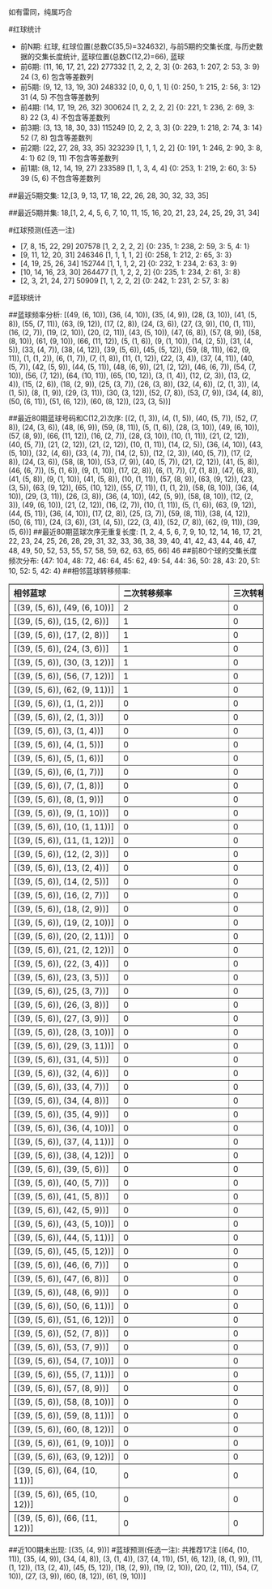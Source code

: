 <!-- 
.. title: 大乐透10138期(2010-11-24)数据分析报告
.. slug: dlott-10138-2010-11-24-report
.. date: 2010-11-25 08:00:00 UTC+08:00
.. tags: Lottery
.. link: 
.. description: 
.. type: text
-->

如有雷同，纯属巧合

<!-- TEASER_END-->

#红球统计

- 前N期: 红球, 红球位置(总数C(35,5)=324632), 与前5期的交集长度, 与历史数据的交集长度统计, 蓝球位置(总数C(12,2)=66), 蓝球
- 前6期: (11, 16, 17, 21, 22) 277332 [1, 2, 2, 2, 3] {0: 263, 1: 207, 2: 53, 3: 9} 24 (3, 6) 包含等差数列
- 前5期: (9, 12, 13, 19, 30) 248332 [0, 0, 0, 1, 1] {0: 250, 1: 215, 2: 56, 3: 12} 31 (4, 5) 不包含等差数列
- 前4期: (14, 17, 19, 26, 32) 300624 [1, 2, 2, 2, 2] {0: 221, 1: 236, 2: 69, 3: 8} 22 (3, 4) 不包含等差数列
- 前3期: (3, 13, 18, 30, 33) 115249 [0, 2, 2, 3, 3] {0: 229, 1: 218, 2: 74, 3: 14} 52 (7, 8) 包含等差数列
- 前2期: (22, 27, 28, 33, 35) 323239 [1, 1, 1, 2, 2] {0: 191, 1: 246, 2: 90, 3: 8, 4: 1} 62 (9, 11) 不包含等差数列
- 前1期: (8, 12, 14, 19, 27) 233589 [1, 1, 3, 4, 4] {0: 253, 1: 219, 2: 60, 3: 5} 39 (5, 6) 不包含等差数列

##最近5期交集:
12,[3, 9, 13, 17, 18, 22, 26, 28, 30, 32, 33, 35]

##最近5期并集:
18,[1, 2, 4, 5, 6, 7, 10, 11, 15, 16, 20, 21, 23, 24, 25, 29, 31, 34]

#红球预测(任选一注)

- [7, 8, 15, 22, 29] 207578 [1, 2, 2, 2, 2] {0: 235, 1: 238, 2: 59, 3: 5, 4: 1}
- [9, 11, 12, 20, 31] 246346 [1, 1, 1, 1, 2] {0: 258, 1: 212, 2: 65, 3: 3}
- [4, 19, 25, 26, 34] 152744 [1, 1, 1, 2, 2] {0: 232, 1: 234, 2: 63, 3: 9}
- [10, 14, 16, 23, 30] 264477 [1, 1, 2, 2, 2] {0: 235, 1: 234, 2: 61, 3: 8}
- [2, 3, 21, 24, 27] 50909 [1, 1, 2, 2, 2] {0: 242, 1: 231, 2: 57, 3: 8}

#蓝球统计

##蓝球频率分析:
[(49, (6, 10)), (36, (4, 10)), (35, (4, 9)), (28, (3, 10)), (41, (5, 8)), (55, (7, 11)), (63, (9, 12)), (17, (2, 8)), (24, (3, 6)), (27, (3, 9)), (10, (1, 11)), (16, (2, 7)), (19, (2, 10)), (20, (2, 11)), (43, (5, 10)), (47, (6, 8)), (57, (8, 9)), (58, (8, 10)), (61, (9, 10)), (66, (11, 12)), (5, (1, 6)), (9, (1, 10)), (14, (2, 5)), (31, (4, 5)), (33, (4, 7)), (38, (4, 12)), (39, (5, 6)), (45, (5, 12)), (59, (8, 11)), (62, (9, 11)), (1, (1, 2)), (6, (1, 7)), (7, (1, 8)), (11, (1, 12)), (22, (3, 4)), (37, (4, 11)), (40, (5, 7)), (42, (5, 9)), (44, (5, 11)), (48, (6, 9)), (21, (2, 12)), (46, (6, 7)), (54, (7, 10)), (56, (7, 12)), (64, (10, 11)), (65, (10, 12)), (3, (1, 4)), (12, (2, 3)), (13, (2, 4)), (15, (2, 6)), (18, (2, 9)), (25, (3, 7)), (26, (3, 8)), (32, (4, 6)), (2, (1, 3)), (4, (1, 5)), (8, (1, 9)), (29, (3, 11)), (30, (3, 12)), (52, (7, 8)), (53, (7, 9)), (34, (4, 8)), (50, (6, 11)), (51, (6, 12)), (60, (8, 12)), (23, (3, 5))]

##最近80期蓝球号码和C(12,2)次序:
[(2, (1, 3)), (4, (1, 5)), (40, (5, 7)), (52, (7, 8)), (24, (3, 6)), (48, (6, 9)), (59, (8, 11)), (5, (1, 6)), (28, (3, 10)), (49, (6, 10)), (57, (8, 9)), (66, (11, 12)), (16, (2, 7)), (28, (3, 10)), (10, (1, 11)), (21, (2, 12)), (40, (5, 7)), (21, (2, 12)), (21, (2, 12)), (10, (1, 11)), (14, (2, 5)), (36, (4, 10)), (43, (5, 10)), (32, (4, 6)), (33, (4, 7)), (14, (2, 5)), (12, (2, 3)), (40, (5, 7)), (17, (2, 8)), (24, (3, 6)), (58, (8, 10)), (53, (7, 9)), (40, (5, 7)), (21, (2, 12)), (41, (5, 8)), (46, (6, 7)), (5, (1, 6)), (9, (1, 10)), (17, (2, 8)), (6, (1, 7)), (7, (1, 8)), (47, (6, 8)), (41, (5, 8)), (9, (1, 10)), (41, (5, 8)), (10, (1, 11)), (57, (8, 9)), (63, (9, 12)), (23, (3, 5)), (63, (9, 12)), (65, (10, 12)), (55, (7, 11)), (1, (1, 2)), (58, (8, 10)), (36, (4, 10)), (29, (3, 11)), (26, (3, 8)), (36, (4, 10)), (42, (5, 9)), (58, (8, 10)), (12, (2, 3)), (49, (6, 10)), (21, (2, 12)), (16, (2, 7)), (10, (1, 11)), (5, (1, 6)), (63, (9, 12)), (44, (5, 11)), (36, (4, 10)), (17, (2, 8)), (25, (3, 7)), (59, (8, 11)), (38, (4, 12)), (50, (6, 11)), (24, (3, 6)), (31, (4, 5)), (22, (3, 4)), (52, (7, 8)), (62, (9, 11)), (39, (5, 6))]
##最近80期蓝球次序无重复长度:
[1, 2, 4, 5, 6, 7, 9, 10, 12, 14, 16, 17, 21, 22, 23, 24, 25, 26, 28, 29, 31, 32, 33, 36, 38, 39, 40, 41, 42, 43, 44, 46, 47, 48, 49, 50, 52, 53, 55, 57, 58, 59, 62, 63, 65, 66] 46
##前80个球的交集长度频次分布:
{47: 104, 48: 72, 46: 64, 45: 62, 49: 54, 44: 36, 50: 28, 43: 20, 51: 10, 52: 5, 42: 4}
##相邻蓝球转移频率:
<table border="1" class="table table-striped dataframe">
  <thead>
    <tr style="text-align: left;">
      <th style="min-width: 200px;">相邻蓝球</th>
      <th style="min-width: 200px;">二次转移频率</th>
      <th style="min-width: 200px;">三次转移频率</th>
    </tr>
  </thead>
  <tbody>
    <tr>
      <td>  [(39, (5, 6)), (49, (6, 10))]</td>
      <td> 2</td>
      <td> 0</td>
    </tr>
    <tr>
      <td>   [(39, (5, 6)), (15, (2, 6))]</td>
      <td> 1</td>
      <td> 0</td>
    </tr>
    <tr>
      <td>   [(39, (5, 6)), (17, (2, 8))]</td>
      <td> 1</td>
      <td> 0</td>
    </tr>
    <tr>
      <td>   [(39, (5, 6)), (24, (3, 6))]</td>
      <td> 1</td>
      <td> 0</td>
    </tr>
    <tr>
      <td>  [(39, (5, 6)), (30, (3, 12))]</td>
      <td> 1</td>
      <td> 0</td>
    </tr>
    <tr>
      <td>  [(39, (5, 6)), (56, (7, 12))]</td>
      <td> 1</td>
      <td> 0</td>
    </tr>
    <tr>
      <td>  [(39, (5, 6)), (62, (9, 11))]</td>
      <td> 1</td>
      <td> 0</td>
    </tr>
    <tr>
      <td>    [(39, (5, 6)), (1, (1, 2))]</td>
      <td> 0</td>
      <td> 0</td>
    </tr>
    <tr>
      <td>    [(39, (5, 6)), (2, (1, 3))]</td>
      <td> 0</td>
      <td> 0</td>
    </tr>
    <tr>
      <td>    [(39, (5, 6)), (3, (1, 4))]</td>
      <td> 0</td>
      <td> 0</td>
    </tr>
    <tr>
      <td>    [(39, (5, 6)), (4, (1, 5))]</td>
      <td> 0</td>
      <td> 0</td>
    </tr>
    <tr>
      <td>    [(39, (5, 6)), (5, (1, 6))]</td>
      <td> 0</td>
      <td> 0</td>
    </tr>
    <tr>
      <td>    [(39, (5, 6)), (6, (1, 7))]</td>
      <td> 0</td>
      <td> 0</td>
    </tr>
    <tr>
      <td>    [(39, (5, 6)), (7, (1, 8))]</td>
      <td> 0</td>
      <td> 0</td>
    </tr>
    <tr>
      <td>    [(39, (5, 6)), (8, (1, 9))]</td>
      <td> 0</td>
      <td> 0</td>
    </tr>
    <tr>
      <td>   [(39, (5, 6)), (9, (1, 10))]</td>
      <td> 0</td>
      <td> 0</td>
    </tr>
    <tr>
      <td>  [(39, (5, 6)), (10, (1, 11))]</td>
      <td> 0</td>
      <td> 0</td>
    </tr>
    <tr>
      <td>  [(39, (5, 6)), (11, (1, 12))]</td>
      <td> 0</td>
      <td> 0</td>
    </tr>
    <tr>
      <td>   [(39, (5, 6)), (12, (2, 3))]</td>
      <td> 0</td>
      <td> 0</td>
    </tr>
    <tr>
      <td>   [(39, (5, 6)), (13, (2, 4))]</td>
      <td> 0</td>
      <td> 0</td>
    </tr>
    <tr>
      <td>   [(39, (5, 6)), (14, (2, 5))]</td>
      <td> 0</td>
      <td> 0</td>
    </tr>
    <tr>
      <td>   [(39, (5, 6)), (16, (2, 7))]</td>
      <td> 0</td>
      <td> 0</td>
    </tr>
    <tr>
      <td>   [(39, (5, 6)), (18, (2, 9))]</td>
      <td> 0</td>
      <td> 0</td>
    </tr>
    <tr>
      <td>  [(39, (5, 6)), (19, (2, 10))]</td>
      <td> 0</td>
      <td> 0</td>
    </tr>
    <tr>
      <td>  [(39, (5, 6)), (20, (2, 11))]</td>
      <td> 0</td>
      <td> 0</td>
    </tr>
    <tr>
      <td>  [(39, (5, 6)), (21, (2, 12))]</td>
      <td> 0</td>
      <td> 0</td>
    </tr>
    <tr>
      <td>   [(39, (5, 6)), (22, (3, 4))]</td>
      <td> 0</td>
      <td> 0</td>
    </tr>
    <tr>
      <td>   [(39, (5, 6)), (23, (3, 5))]</td>
      <td> 0</td>
      <td> 0</td>
    </tr>
    <tr>
      <td>   [(39, (5, 6)), (25, (3, 7))]</td>
      <td> 0</td>
      <td> 0</td>
    </tr>
    <tr>
      <td>   [(39, (5, 6)), (26, (3, 8))]</td>
      <td> 0</td>
      <td> 0</td>
    </tr>
    <tr>
      <td>   [(39, (5, 6)), (27, (3, 9))]</td>
      <td> 0</td>
      <td> 0</td>
    </tr>
    <tr>
      <td>  [(39, (5, 6)), (28, (3, 10))]</td>
      <td> 0</td>
      <td> 0</td>
    </tr>
    <tr>
      <td>  [(39, (5, 6)), (29, (3, 11))]</td>
      <td> 0</td>
      <td> 0</td>
    </tr>
    <tr>
      <td>   [(39, (5, 6)), (31, (4, 5))]</td>
      <td> 0</td>
      <td> 0</td>
    </tr>
    <tr>
      <td>   [(39, (5, 6)), (32, (4, 6))]</td>
      <td> 0</td>
      <td> 0</td>
    </tr>
    <tr>
      <td>   [(39, (5, 6)), (33, (4, 7))]</td>
      <td> 0</td>
      <td> 0</td>
    </tr>
    <tr>
      <td>   [(39, (5, 6)), (34, (4, 8))]</td>
      <td> 0</td>
      <td> 0</td>
    </tr>
    <tr>
      <td>   [(39, (5, 6)), (35, (4, 9))]</td>
      <td> 0</td>
      <td> 0</td>
    </tr>
    <tr>
      <td>  [(39, (5, 6)), (36, (4, 10))]</td>
      <td> 0</td>
      <td> 0</td>
    </tr>
    <tr>
      <td>  [(39, (5, 6)), (37, (4, 11))]</td>
      <td> 0</td>
      <td> 0</td>
    </tr>
    <tr>
      <td>  [(39, (5, 6)), (38, (4, 12))]</td>
      <td> 0</td>
      <td> 0</td>
    </tr>
    <tr>
      <td>   [(39, (5, 6)), (39, (5, 6))]</td>
      <td> 0</td>
      <td> 0</td>
    </tr>
    <tr>
      <td>   [(39, (5, 6)), (40, (5, 7))]</td>
      <td> 0</td>
      <td> 0</td>
    </tr>
    <tr>
      <td>   [(39, (5, 6)), (41, (5, 8))]</td>
      <td> 0</td>
      <td> 0</td>
    </tr>
    <tr>
      <td>   [(39, (5, 6)), (42, (5, 9))]</td>
      <td> 0</td>
      <td> 0</td>
    </tr>
    <tr>
      <td>  [(39, (5, 6)), (43, (5, 10))]</td>
      <td> 0</td>
      <td> 0</td>
    </tr>
    <tr>
      <td>  [(39, (5, 6)), (44, (5, 11))]</td>
      <td> 0</td>
      <td> 0</td>
    </tr>
    <tr>
      <td>  [(39, (5, 6)), (45, (5, 12))]</td>
      <td> 0</td>
      <td> 0</td>
    </tr>
    <tr>
      <td>   [(39, (5, 6)), (46, (6, 7))]</td>
      <td> 0</td>
      <td> 0</td>
    </tr>
    <tr>
      <td>   [(39, (5, 6)), (47, (6, 8))]</td>
      <td> 0</td>
      <td> 0</td>
    </tr>
    <tr>
      <td>   [(39, (5, 6)), (48, (6, 9))]</td>
      <td> 0</td>
      <td> 0</td>
    </tr>
    <tr>
      <td>  [(39, (5, 6)), (50, (6, 11))]</td>
      <td> 0</td>
      <td> 0</td>
    </tr>
    <tr>
      <td>  [(39, (5, 6)), (51, (6, 12))]</td>
      <td> 0</td>
      <td> 0</td>
    </tr>
    <tr>
      <td>   [(39, (5, 6)), (52, (7, 8))]</td>
      <td> 0</td>
      <td> 0</td>
    </tr>
    <tr>
      <td>   [(39, (5, 6)), (53, (7, 9))]</td>
      <td> 0</td>
      <td> 0</td>
    </tr>
    <tr>
      <td>  [(39, (5, 6)), (54, (7, 10))]</td>
      <td> 0</td>
      <td> 0</td>
    </tr>
    <tr>
      <td>  [(39, (5, 6)), (55, (7, 11))]</td>
      <td> 0</td>
      <td> 0</td>
    </tr>
    <tr>
      <td>   [(39, (5, 6)), (57, (8, 9))]</td>
      <td> 0</td>
      <td> 0</td>
    </tr>
    <tr>
      <td>  [(39, (5, 6)), (58, (8, 10))]</td>
      <td> 0</td>
      <td> 0</td>
    </tr>
    <tr>
      <td>  [(39, (5, 6)), (59, (8, 11))]</td>
      <td> 0</td>
      <td> 0</td>
    </tr>
    <tr>
      <td>  [(39, (5, 6)), (60, (8, 12))]</td>
      <td> 0</td>
      <td> 0</td>
    </tr>
    <tr>
      <td>  [(39, (5, 6)), (61, (9, 10))]</td>
      <td> 0</td>
      <td> 0</td>
    </tr>
    <tr>
      <td>  [(39, (5, 6)), (63, (9, 12))]</td>
      <td> 0</td>
      <td> 0</td>
    </tr>
    <tr>
      <td> [(39, (5, 6)), (64, (10, 11))]</td>
      <td> 0</td>
      <td> 0</td>
    </tr>
    <tr>
      <td> [(39, (5, 6)), (65, (10, 12))]</td>
      <td> 0</td>
      <td> 0</td>
    </tr>
    <tr>
      <td> [(39, (5, 6)), (66, (11, 12))]</td>
      <td> 0</td>
      <td> 0</td>
    </tr>
  </tbody>
</table>
##近100期未出现:
[(35, (4, 9))]
#蓝球预测(任选一注):
共推荐17注
[(64, (10, 11)), (35, (4, 9)), (34, (4, 8)), (3, (1, 4)), (37, (4, 11)), (51, (6, 12)), (8, (1, 9)), (11, (1, 12)), (13, (2, 4)), (45, (5, 12)), (18, (2, 9)), (19, (2, 10)), (20, (2, 11)), (54, (7, 10)), (27, (3, 9)), (60, (8, 12)), (61, (9, 10))]

